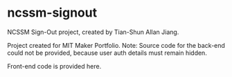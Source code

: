 ncssm-signout
=============

NCSSM Sign-Out project, created by Tian-Shun Allan Jiang.

Project created for MIT Maker Portfolio.
Note: Source code for the back-end could not be provided, because user auth details must remain hidden.

Front-end code is provided here.
